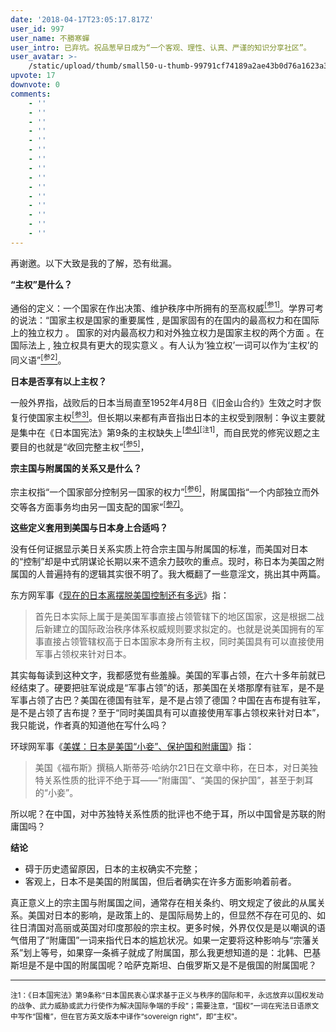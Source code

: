 ```yaml
---
date: '2018-04-17T23:05:17.817Z'
user_id: 997
user_name: 不勝寒蟬
user_intro: 已弃坑。祝品葱早日成为“一个客观、理性、认真、严谨的知识分享社区”。
user_avatar: >-
    /static/upload/thumb/small50-u-thumb-99791cf74189a2ae43b0d76a1623a3636acb1b07d47.png
upvote: 17
downvote: 0
comments:
    - ''
    - ''
    - ''
    - ''
    - ''
    - ''
    - ''
    - ''
    - ''
    - ''
    - ''
    - ''
    - ''
    - ''
    - ''
---
```


再谢邀。以下大致是我的了解，恐有纰漏。

**“主权”是什么？**

通俗的定义：一个国家在作出决策、维护秩序中所拥有的至高权威[<sup>[参1]</sup>](https://www.britannica.com/topic/sovereignty)。学界可考的说法：“国家主权是国家的重要属性 , 是国家固有的在国内的最高权力和在国际上的独立权力 。 国家的对内最高权力和对外独立权力是国家主权的两个方面 。在国际法上 , 独立权具有更大的现实意义 。有人认为‘独立权’一词可以作为‘主权’的同义语”[<sup>[参2]</sup>](http://www.oaj.pku.edu.cn/zwfx/CN/abstract/abstract23153.shtml#1)。

**日本是否享有以上主权？**  

一般外界指，战败后的日本当局直至1952年4月8日《旧金山合约》生效之时才恢复行使国家主权[<sup>[参3]</sup>](https://www.npr.org/sections/thetwo-way/2013/04/28/179664908/japan-marks-restoration-of-sovereignty-for-the-first-time)。但长期以来都有声音指出日本的主权受到限制：争议主要就是集中在《日本国宪法》第9条的主权缺失上<sup><a rel="nofollow" href="https://www.japantimes.co.jp/opinion/2014/09/02/commentary/japan-commentary/wrong-path-full-sovereignty/">[参4]</a>[注1]</sup>，而自民党的修宪议题之主要目的也就是“收回完整主权”[<sup>[参5]</sup>](https://www.opendemocracy.net/5050/celine-nahory/japans-peace-pledge-question-of-sovereignty)，

**宗主国与附属国的关系又是什么？**

宗主权指“一个国家部分控制另一国家的权力”[<sup>[参6]</sup>](https://dictionary.cambridge.org/us/dictionary/english/suzerainty)，附属国指“一个内部独立而外交等各方面事务均由另一国支配的国家”<sup><a rel="nofollow" href="https://www.merriam-webster.com/dictionary/vassal%20state">[参7]</a></sup>。

**这些定义套用到美国与日本身上合适吗？**

没有任何证据显示美日关系实质上符合宗主国与附属国的标准，而美国对日本的“控制”却是中式阴谋论长期以来不遗余力鼓吹的重点。现时，称日本为美国之附属国的人普遍持有的逻辑其实很不明了。我大概翻了一些意淫文，挑出其中两篇。

东方网军事《[现在的日本离摆脱美国控制还有多远](http://mil.eastday.com/a/161228065636783.html)》指：

> 首先日本实际上属于是美国军事直接占领管辖下的地区国家，这是根据二战后新建立的国际政治秩序体系权威规则要求拟定的。也就是说美国拥有的军事直接占领管辖权高于日本国家本身所有主权，同时美国具有可以直接使用军事占领权来针对日本。  

其实每每读到这种文字，我都感觉有些羞臊。美国的军事占领，在六十多年前就已经结束了。硬要把驻军说成是“军事占领”的话，那美国在关塔那摩有驻军，是不是军事占领了古巴？美国在德国有驻军，是不是占领了德国？中国在吉布提有驻军，是不是占领了吉布提？至于“同时美国具有可以直接使用军事占领权来针对日本”，我只能说，作者真的知道他在写什么吗？

环球网军事《[美媒：日本是美国“小妾”、保护国和附庸国](http://mil.huanqiu.com/observation/2014-04/4978243.html)》指：

> 美国《福布斯》撰稿人斯蒂芬·哈纳尔21日在文章中称，在日本，对日美独特关系性质的批评不绝于耳——“附庸国”、“美国的保护国”，甚至于刺耳的“小妾”。

所以呢？在中国，对中苏独特关系性质的批评也不绝于耳，所以中国曾是苏联的附庸国吗？

**结论**

*   碍于历史遗留原因，日本的主权确实不完整；
*   客观上，日本不是美国的附属国，但后者确实在许多方面影响着前者。

真正意义上的宗主国与附属国之间，通常存在相关条约、明文规定了彼此的从属关系。美国对日本的影响，是政策上的、是国际局势上的，但显然不存在可见的、如往日清国对高丽或英国对印度那般的宗主权。更多时候，外界仅仅是是以嘲讽的语气借用了“附庸国”一词来指代日本的尴尬状况。如果一定要将这种影响与“宗藩关系”划上等号，如果穿一条裤子就成了附属国，那么我更想知道的是：北韩、巴基斯坦是不是中国的附属国呢？哈萨克斯坦、白俄罗斯又是不是俄国的附属国呢？

---

<sup>注1：《日本国宪法》第9条称“日本国民衷心谋求基于正义与秩序的国际和平，永远放弃以国权发动的战争、武力威胁或武力行使作为解决国际争端的手段”；需要注意，“国权”一词在宪法日语原文中写作“国権”，但在官方英文版本中译作“sovereign right”，即“主权”。</sup>
